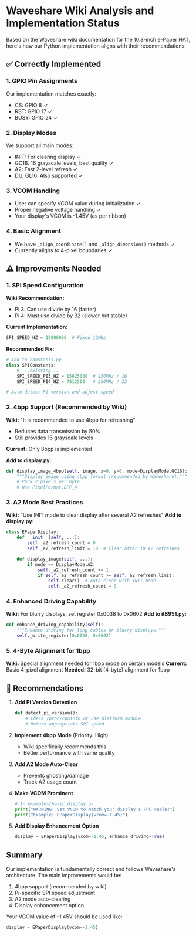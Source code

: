 # Waveshare Wiki Analysis and Implementation Status

Based on the Waveshare wiki documentation for the 10.3-inch e-Paper HAT, here's how our Python implementation aligns with their recommendations:

## ✅ Correctly Implemented

### 1. GPIO Pin Assignments

Our implementation matches exactly:

- CS: GPIO 8 ✓
- RST: GPIO 17 ✓
- BUSY: GPIO 24 ✓

### 2. Display Modes

We support all main modes:

- INIT: For clearing display ✓
- GC16: 16 grayscale levels, best quality ✓
- A2: Fast 2-level refresh ✓
- DU, GL16: Also supported ✓

### 3. VCOM Handling

- User can specify VCOM value during initialization ✓
- Proper negative voltage handling ✓
- Your display's VCOM is -1.45V (as per ribbon)

### 4. Basic Alignment

- We have `_align_coordinate()` and `_align_dimension()` methods ✓
- Currently aligns to 4-pixel boundaries ✓

## ⚠️ Improvements Needed

### 1. SPI Speed Configuration

**Wiki Recommendation:**

- Pi 3: Can use divide by 16 (faster)
- Pi 4: Must use divide by 32 (slower but stable)

**Current Implementation:**

```python
SPI_SPEED_HZ = 12000000  # Fixed 12MHz
```

**Recommended Fix:**

```python
# Add to constants.py
class SPIConstants:
    # ...existing...
    SPI_SPEED_PI3_HZ = 15625000  # 250MHz / 16
    SPI_SPEED_PI4_HZ = 7812500   # 250MHz / 32

# Auto-detect Pi version and adjust speed
```

### 2. 4bpp Support (Recommended by Wiki)

**Wiki:** "It is recommended to use 4bpp for refreshing"

- Reduces data transmission by 50%
- Still provides 16 grayscale levels

**Current:** Only 8bpp is implemented

**Add to display.py:**

```python
def display_image_4bpp(self, image, x=0, y=0, mode=DisplayMode.GC16):
    """Display image using 4bpp format (recommended by Waveshare)."""
    # Pack 2 pixels per byte
    # Use PixelFormat.BPP_4
```

### 3. A2 Mode Best Practices

**Wiki:** "Use INIT mode to clear display after several A2 refreshes"
**Add to display.py:**

```python
class EPaperDisplay:
    def __init__(self, ...):
        self._a2_refresh_count = 0
        self._a2_refresh_limit = 10  # Clear after 10 A2 refreshes

    def display_image(self, ...):
        if mode == DisplayMode.A2:
            self._a2_refresh_count += 1
            if self._a2_refresh_count >= self._a2_refresh_limit:
                self.clear()  # Auto-clear with INIT mode
                self._a2_refresh_count = 0
```

### 4. Enhanced Driving Capability

**Wiki:** For blurry displays, set register 0x0038 to 0x0602
**Add to it8951.py:**

```python
def enhance_driving_capability(self):
    """Enhance driving for long cables or blurry displays."""
    self._write_register(0x0038, 0x0602)
```

### 5. 4-Byte Alignment for 1bpp

**Wiki:** Special alignment needed for 1bpp mode on certain models
**Current:** Basic 4-pixel alignment
**Needed:** 32-bit (4-byte) alignment for 1bpp

## 📝 Recommendations

1. **Add Pi Version Detection**

   ```python
   def detect_pi_version():
       # Check /proc/cpuinfo or use platform module
       # Return appropriate SPI speed
   ```

2. **Implement 4bpp Mode** (Priority: High)
   - Wiki specifically recommends this
   - Better performance with same quality

3. **Add A2 Mode Auto-Clear**
   - Prevents ghosting/damage
   - Track A2 usage count

4. **Make VCOM Prominent**

   ```python
   # In examples/basic_display.py
   print("WARNING: Set VCOM to match your display's FPC cable!")
   print("Example: EPaperDisplay(vcom=-1.45)")
   ```

5. **Add Display Enhancement Option**

   ```python
   display = EPaperDisplay(vcom=-1.45, enhance_driving=True)
   ```

## Summary

Our implementation is fundamentally correct and follows Waveshare's architecture. The main improvements would be:

1. 4bpp support (recommended by wiki)
2. Pi-specific SPI speed adjustment
3. A2 mode auto-clearing
4. Display enhancement option

Your VCOM value of -1.45V should be used like:

```python
display = EPaperDisplay(vcom=-1.45)
```

